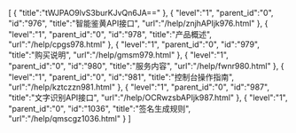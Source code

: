 [
	{
		"title":"tWJPAO9lvS3burKJvQn6JA=="
	},
	{
		"level":"1",
		"parent_id":"0",
		"id":"976",
		"title":"智能鉴黄API接口",
		"url":"/help/znjhAPIjk976.html"
	},
	{
		"level":"1",
		"parent_id":"0",
		"id":"978",
		"title":"产品概述",
		"url":"/help/cpgs978.html"
	},
	{
		"level":"1",
		"parent_id":"0",
		"id":"979",
		"title":"购买说明",
		"url":"/help/gmsm979.html"
	},
	{
		"level":"1",
		"parent_id":"0",
		"id":"980",
		"title":"服务内容",
		"url":"/help/fwnr980.html"
	},
	{
		"level":"1",
		"parent_id":"0",
		"id":"981",
		"title":"控制台操作指南",
		"url":"/help/kztczzn981.html"
	},
	{
		"level":"1",
		"parent_id":"0",
		"id":"987",
		"title":"文字识别API接口",
		"url":"/help/OCRwzsbAPIjk987.html"
	},
	{
		"level":"1",
		"parent_id":"0",
		"id":"1036",
		"title":"签名生成规则",
		"url":"/help/qmscgz1036.html"
	}
]